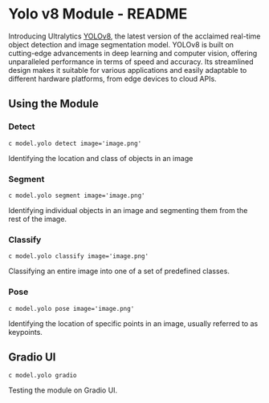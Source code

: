 # Yolo v8 Module - README

Introducing Ultralytics [YOLOv8](https://docs.ultralytics.com/), the latest version of the acclaimed real-time object detection and image segmentation model. YOLOv8 is built on cutting-edge advancements in deep learning and computer vision, offering unparalleled performance in terms of speed and accuracy. Its streamlined design makes it suitable for various applications and easily adaptable to different hardware platforms, from edge devices to cloud APIs.

## Using the Module

### Detect

`c model.yolo detect image='image.png'`

Identifying the location and class of objects in an image

### Segment

`c model.yolo segment image='image.png'`

Identifying individual objects in an image and segmenting them from the rest of the image.

### Classify

`c model.yolo classify image='image.png'`

Classifying an entire image into one of a set of predefined classes.

### Pose

`c model.yolo pose image='image.png'`

Identifying the location of specific points in an image, usually referred to as keypoints.

## Gradio UI

`c model.yolo gradio`

Testing the module on Gradio UI.